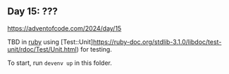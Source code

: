 ## Day 15: ???

https://adventofcode.com/2024/day/15

TBD in [ruby](https://www.ruby-lang.org/en/) using [Test::Unit]https://ruby-doc.org/stdlib-3.1.0/libdoc/test-unit/rdoc/Test/Unit.html) for testing.

To start, run `devenv up` in this folder.